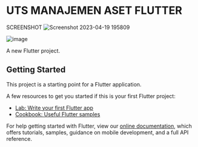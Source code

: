 # UTS MANAJEMEN ASET FLUTTER

SCREENSHOT
![Screenshot 2023-04-19 195809](https://user-images.githubusercontent.com/92065895/233082734-5bf57ae4-4fca-4124-9206-a44150a218c6.png)

![image](https://user-images.githubusercontent.com/92065895/233082654-666a0c1a-b41f-4c6c-b862-78966725af33.png)


A new Flutter project.

## Getting Started

This project is a starting point for a Flutter application.

A few resources to get you started if this is your first Flutter project:

- [Lab: Write your first Flutter app](https://flutter.dev/docs/get-started/codelab)
- [Cookbook: Useful Flutter samples](https://flutter.dev/docs/cookbook)

For help getting started with Flutter, view our
[online documentation](https://flutter.dev/docs), which offers tutorials,
samples, guidance on mobile development, and a full API reference.
